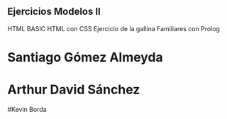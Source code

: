 ## Ejercicios Modelos II 
HTML BASIC
HTML con CSS
Ejercicio de la gallina
Familiares con Prolog

# Santiago Gómez Almeyda
# Arthur David Sánchez
#Kevin Borda
